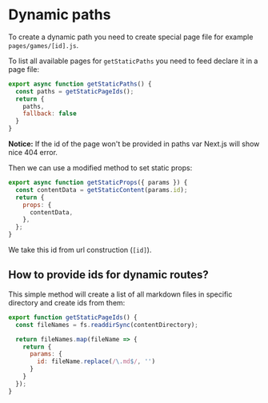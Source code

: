 # Dynamic paths

To create a dynamic path you need to create special page file for example `pages/games/[id].js`.

To list all available pages for `getStaticPaths` you need to feed declare it in a page file:

```js
export async function getStaticPaths() {
  const paths = getStaticPageIds();
  return {
    paths,
    fallback: false
  }
}
```

__Notice:__ If the id of the page won't be provided in paths var Next.js will show nice 404 error.

Then we can use a modified method to set static props:

```js
export async function getStaticProps({ params }) {
  const contentData = getStaticContent(params.id);
  return {
    props: {
      contentData,
    },
  };
}
```

We take this id from url construction (`[id]`).

## How to provide ids for dynamic routes?

This simple method will create a list of all markdown files in specific directory and create ids from them:

```js
export function getStaticPageIds() {
  const fileNames = fs.readdirSync(contentDirectory);

  return fileNames.map(fileName => {
    return {
      params: {
        id: fileName.replace(/\.md$/, '')
      }
    }
  });
}
```
